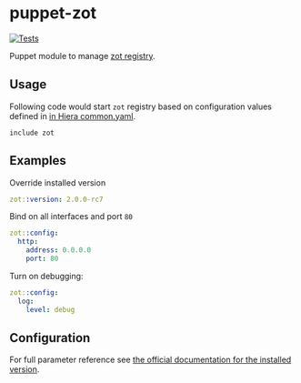 # puppet-zot

[![Tests](https://github.com/deric/puppet-zot/actions/workflows/test.yml/badge.svg)](https://github.com/deric/puppet-zot/actions/workflows/test.yml)

Puppet module to manage [zot registry](https://zotregistry.io/).

## Usage

Following code would start `zot` registry based on configuration values defined in [in Hiera common.yaml](./data/common.yaml).
```
include zot
```

## Examples

Override installed version
```yaml
zot::version: 2.0.0-rc7
```

Bind on all interfaces and port `80`
```yaml
zot::config:
  http:
    address: 0.0.0.0
    port: 80
```
Turn on debugging:
```yaml
zot::config:
  log:
    level: debug
```

## Configuration

For full parameter reference see [the official documentation for the installed version](https://zotregistry.io/v1.4.3/admin-guide/admin-configuration/).
